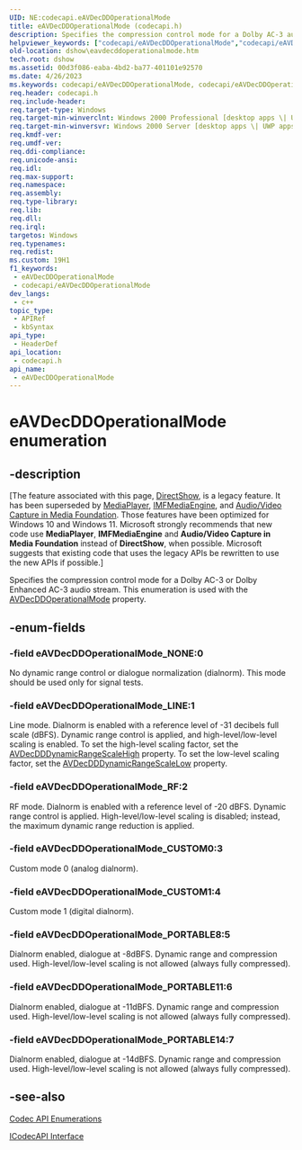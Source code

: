 ```yaml
---
UID: NE:codecapi.eAVDecDDOperationalMode
title: eAVDecDDOperationalMode (codecapi.h)
description: Specifies the compression control mode for a Dolby AC-3 audio stream. This enumeration is used with the AVDecDDOperationalMode property.
helpviewer_keywords: ["codecapi/eAVDecDDOperationalMode","codecapi/eAVDecDDOperationalMode_CUSTOM0","codecapi/eAVDecDDOperationalMode_CUSTOM1","codecapi/eAVDecDDOperationalMode_LINE","codecapi/eAVDecDDOperationalMode_NONE","codecapi/eAVDecDDOperationalMode_PORTABLE11","codecapi/eAVDecDDOperationalMode_PORTABLE14","codecapi/eAVDecDDOperationalMode_PORTABLE8","codecapi/eAVDecDDOperationalMode_RF","dshow.eavdecddoperationalmode","eAVDecDDOperationalMode","eAVDecDDOperationalMode enumeration [DirectShow]","eAVDecDDOperationalModeEnumeration","eAVDecDDOperationalMode_CUSTOM0","eAVDecDDOperationalMode_CUSTOM1","eAVDecDDOperationalMode_LINE","eAVDecDDOperationalMode_NONE","eAVDecDDOperationalMode_PORTABLE11","eAVDecDDOperationalMode_PORTABLE14","eAVDecDDOperationalMode_PORTABLE8","eAVDecDDOperationalMode_RF"]
old-location: dshow\eavdecddoperationalmode.htm
tech.root: dshow
ms.assetid: 00d3f086-eaba-4bd2-ba77-401101e92570
ms.date: 4/26/2023
ms.keywords: codecapi/eAVDecDDOperationalMode, codecapi/eAVDecDDOperationalMode_CUSTOM0, codecapi/eAVDecDDOperationalMode_CUSTOM1, codecapi/eAVDecDDOperationalMode_LINE, codecapi/eAVDecDDOperationalMode_NONE, codecapi/eAVDecDDOperationalMode_PORTABLE11, codecapi/eAVDecDDOperationalMode_PORTABLE14, codecapi/eAVDecDDOperationalMode_PORTABLE8, codecapi/eAVDecDDOperationalMode_RF, dshow.eavdecddoperationalmode, eAVDecDDOperationalMode, eAVDecDDOperationalMode enumeration [DirectShow], eAVDecDDOperationalModeEnumeration, eAVDecDDOperationalMode_CUSTOM0, eAVDecDDOperationalMode_CUSTOM1, eAVDecDDOperationalMode_LINE, eAVDecDDOperationalMode_NONE, eAVDecDDOperationalMode_PORTABLE11, eAVDecDDOperationalMode_PORTABLE14, eAVDecDDOperationalMode_PORTABLE8, eAVDecDDOperationalMode_RF
req.header: codecapi.h
req.include-header: 
req.target-type: Windows
req.target-min-winverclnt: Windows 2000 Professional [desktop apps \| UWP apps]
req.target-min-winversvr: Windows 2000 Server [desktop apps \| UWP apps]
req.kmdf-ver: 
req.umdf-ver: 
req.ddi-compliance: 
req.unicode-ansi: 
req.idl: 
req.max-support: 
req.namespace: 
req.assembly: 
req.type-library: 
req.lib: 
req.dll: 
req.irql: 
targetos: Windows
req.typenames: 
req.redist: 
ms.custom: 19H1
f1_keywords:
 - eAVDecDDOperationalMode
 - codecapi/eAVDecDDOperationalMode
dev_langs:
 - c++
topic_type:
 - APIRef
 - kbSyntax
api_type:
 - HeaderDef
api_location:
 - codecapi.h
api_name:
 - eAVDecDDOperationalMode
---
```


# eAVDecDDOperationalMode enumeration


## -description

\[The feature associated with this page, [DirectShow](/windows/win32/directshow/directshow), is a legacy feature. It has been superseded by [MediaPlayer](/uwp/api/Windows.Media.Playback.MediaPlayer), [IMFMediaEngine](/windows/win32/api/mfmediaengine/nn-mfmediaengine-imfmediaengine), and [Audio/Video Capture in Media Foundation](windows/win32/medfound/audio-video-capture-in-media-foundation). Those features have been optimized for Windows 10 and Windows 11. Microsoft strongly recommends that new code use **MediaPlayer**, **IMFMediaEngine** and **Audio/Video Capture in Media Foundation** instead of **DirectShow**, when possible. Microsoft suggests that existing code that uses the legacy APIs be rewritten to use the new APIs if possible.\]

Specifies the compression control mode for a Dolby AC-3 or Dolby Enhanced AC-3 audio stream. This enumeration is used with the <a href="/windows/desktop/DirectShow/avdecddoperationalmode-property">AVDecDDOperationalMode</a> property.

## -enum-fields

### -field eAVDecDDOperationalMode_NONE:0

No dynamic range control or dialogue normalization (dialnorm). This mode should be used only for signal tests.

### -field eAVDecDDOperationalMode_LINE:1

Line mode. Dialnorm is enabled with a reference level of -31 decibels full scale (dBFS). Dynamic range control is applied, and high-level/low-level scaling is enabled. To set the high-level scaling factor, set the <a href="/windows/desktop/DirectShow/avdecdddynamicrangescalehigh-property">AVDecDDDynamicRangeScaleHigh</a> property. To set the low-level scaling factor, set the <a href="/windows/desktop/DirectShow/avdecdddynamicrangescalelow-property">AVDecDDDynamicRangeScaleLow</a> property.

### -field eAVDecDDOperationalMode_RF:2

RF mode. Dialnorm is enabled with a reference level of -20 dBFS. Dynamic range control is applied. High-level/low-level scaling is disabled; instead, the maximum dynamic range reduction is applied.

### -field eAVDecDDOperationalMode_CUSTOM0:3

Custom mode 0 (analog dialnorm).

### -field eAVDecDDOperationalMode_CUSTOM1:4

Custom mode 1 (digital dialnorm).

### -field eAVDecDDOperationalMode_PORTABLE8:5

Dialnorm enabled, dialogue at -8dBFS. Dynamic range and compression used. High-level/low-level scaling is not allowed (always fully compressed).

### -field eAVDecDDOperationalMode_PORTABLE11:6

Dialnorm enabled, dialogue at -11dBFS. Dynamic range and compression used. High-level/low-level scaling is not allowed (always fully compressed).

### -field eAVDecDDOperationalMode_PORTABLE14:7 

Dialnorm enabled, dialogue at -14dBFS. Dynamic range and compression used. High-level/low-level scaling is not allowed (always fully compressed).

## -see-also

<a href="/windows/desktop/DirectShow/codec-api-enumerations">Codec API Enumerations</a>



<a href="/windows/desktop/api/strmif/nn-strmif-icodecapi">ICodecAPI Interface</a>
